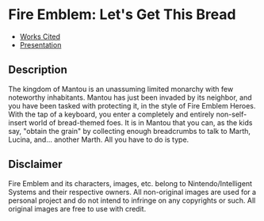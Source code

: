 # Fire Emblem: Let's Get This Bread
* [Works Cited](https://docs.google.com/document/d/1Y9-2NwLwZYEoqNn9iCBRXU6SntzLxns5A1LvYpD3404/edit?usp=sharing "Google Doc")
* [Presentation](https://docs.google.com/presentation/d/1buTjGN28_Lt2KpkpBi9j8jnDkH0zaE3LrU-WJXtJyIg/edit?usp=sharing "Google Slides")

## Description
The kingdom of Mantou is an unassuming limited monarchy with few noteworthy inhabitants. Mantou has just been invaded by its neighbor, and you have been tasked with protecting it, in the style of Fire Emblem Heroes. With the tap of a keyboard, you enter a completely and entirely non-self-insert world of bread-themed foes. It is in Mantou that you can, as the kids say, "obtain the grain" by collecting enough breadcrumbs to talk to Marth, Lucina, and... another Marth. All you have to do is type.

## Disclaimer
Fire Emblem and its characters, images, etc. belong to Nintendo/Intelligent Systems and their respective owners. All non-original images are used for a personal project and do not intend to infringe on any copyrights or such.
All original images are free to use with credit.

